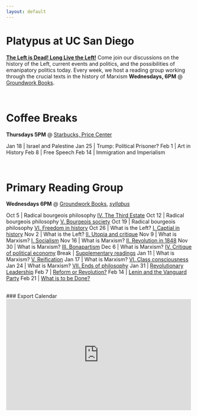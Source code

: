 ```yaml
---
layout: default
---
```


# Platypus at UC San Diego

**[The Left is Dead! Long Live the Left!](https://platypus1917.org/about/the-left-is-dead-long-live-the-left/)** Come join our discussions on the history of the Left, current events and politics, and the possibilities of emanipatory politics today. Every week, we host a reading group working through the crucial texts in the history of Marxism **Wednesdays, 6PM** @ [Groundwork Books](https://maps.app.goo.gl/766wTE3XfdohDAUT8).

<br>

# Coffee Breaks
**Thursdays 5PM** @ [Starbucks, Price Center](https://maps.app.goo.gl/f2FefuX8JcqUupUS9)

Jan 18 | Israel and Palestine
Jan 25 | Trump: Political Prisoner?
Feb 1  | Art in History
Feb 8  | Free Speech
Feb 14 | Immigration and Imperialism


<br> 

# Primary Reading Group
**Wednesdays 6PM** @ [Groundwork Books](https://maps.app.goo.gl/766wTE3XfdohDAUT8), *[syllabus](/syllabus)*

Oct 5 | Radical bourgeois philosophy [IV. The Third Estate](/syllabus#radical-bourgeois-philosophy-iv-what-is-the-third-estate)
Oct 12 | Radical bourgeois philosophy [V. Bourgeois society](/syllabus#radical-bourgeois-philosophy-v-kant-and-constant-bourgeois-society)
Oct 19 | Radical bourgeois philosophy [VI. Freedom in history](/syllabus#radical-bourgeois-philosophy-vi-hegel-freedom-in-history)
Oct 26 | What is the Left? [I. Captial in history](/syllabus#what-is-the-left-i-capital-in-history)
Nov 2 | What is the Left? [II. Utopia and critique](/syllabus#what-is-the-left-ii-utopia-and-critique) 
Nov 9  | What is Marxism? [I. Socialism](/syllabus#what-is-marxism-i-socialism)
Nov 16 | What is Marxism? [II. Revolution in 1848](/syllabus#what-is-marxism-ii-revolution-in-1848)
Nov 30 | What is Marxism? [III. Bonapartism](/syllabus#what-is-marxism-iii-bonapartism)
Dec 6  | What is Marxism? [IV. Critique of political economy](/syllabus#what-is-marxism-iv-critique-of-political-economy)
Break  | [Supplementary readings](/syllabus#winter-break-readings)
Jan 11    | What is Marxism? [V. Reification](/syllabus#what-is-marxism-v-reification)
Jan 17    | What is Marxism? [VI. Class consciousness](/syllabus#what-is-marxism-vi-class-consciousness)
Jan 24    | What is Marxism? [VII. Ends of philosophy](/syllabus#what-is-marxism-vii-ends-of-philosophy)
Jan 31    | [Revolutionary Leadership](/syllabus#revolutionary-leadership)
Feb 7     | [Reform or Revolution?](/syllabus#reform-or-revolution)
Feb 14    | [Lenin and the Vanguard Party](/syllabus#lenin-and-the-vanguard-party)
Feb 21    | [What is to be Done?](/syllabus#what-is-to-be-done)

<br>
### Export Calendar

<iframe src="https://calendar.google.com/calendar/embed?height=300&wkst=1&bgcolor=%23ffffff&ctz=America%2FLos_Angeles&showTitle=0&showPrint=0&showCalendars=0&mode=AGENDA&src=Y190aW5vc3EzYzdlNWFmb3YzcXZicTZjaTlrY0Bncm91cC5jYWxlbmRhci5nb29nbGUuY29t&color=%23F6BF26" style="border-width:0" width="500" height="300" frameborder="0" scrolling="no"></iframe>
